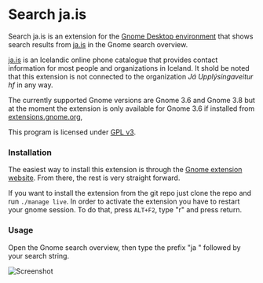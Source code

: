 # Search ja.is
Search ja.is is an extension for the [Gnome Desktop environment](http://www.gnome.org/) that shows search results from [ja.is](http://ja.is/) in the Gnome search overview.

[ja.is](http://ja.is/) is an Icelandic online phone catalogue that provides contact information for most people and organizations in Iceland.
It shold be noted that this extension is not connected to the organization *Já Upplýsingaveitur hf* in any way.

The currently supported Gnome versions are Gnome 3.6 and Gnome 3.8 but at the moment the extension is only available for Gnome 3.6 if installed from [extensions.gnome.org](https://extensions.gnome.org/extension/691/search-jais/), 

This program is licensed under [GPL v3](ja@axelingolfsson.gmail.com/COPYING).

### Installation
The easiest way to install this extension is through the [Gnome extension website](https://extensions.gnome.org/extension/691/search-jais/). From there, the rest is very straight forward.

If you want to install the extension from the git repo just clone the repo and run `./manage live`. In order to activate the extension you have to restart your gnome session. To do that, press `ALT+F2`, type "r" and press return.

### Usage
Open the Gnome search overview, then type the prefix "ja " followed by your search string.

![Screenshot](https://extensions.gnome.org/static/extension-data/screenshots/screenshot_691_2.png)
